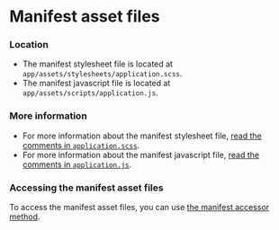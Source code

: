 # Manifest asset files

### Location <a id="location"></a>

* The manifest stylesheet file is located at `app/assets/stylesheets/application.scss`.
* The manifest javascript file is located at `app/assets/scripts/application.js`.

### More information <a id="more-information"></a>

* For more information about the manifest stylesheet file, [read the comments in `application.scss`](https://github.com/eonu/eucalypt/blob/master/lib/eucalypt/core/templates/eucalypt/app/assets/stylesheets/application.scss).
* For more information about the manifest javascript file, [read the comments in `application.js`](https://github.com/eucalypt-framework/eucalypt/blob/master/lib/eucalypt/eucalypt-core/templates/eucalypt/app/assets/scripts/application.js).

### Accessing the manifest asset files <a id="accessing-the-manifest-asset-files"></a>

To access the manifest asset files, you can use [the manifest accessor method](../../manifest-accessor.md).

